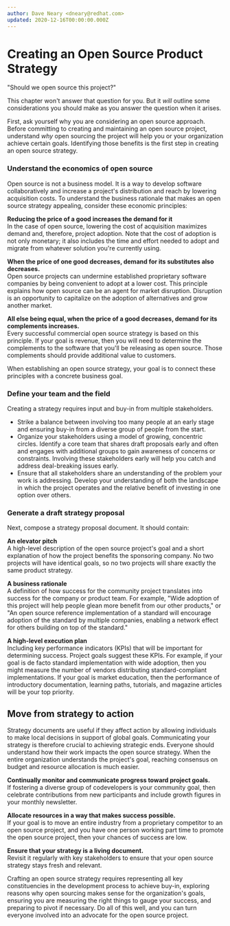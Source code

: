 ```yaml
---
author: Dave Neary <dneary@redhat.com>
updated: 2020-12-16T00:00:00.000Z
---
```


# Creating an Open Source Product Strategy

"Should we open source this project?"

This chapter won't answer that question for you. But it _will_ outline some considerations you should make as you answer the question when it arises.

First, ask yourself why you are considering an open source approach. Before committing to creating and maintaining an open source project, understand _why_ open sourcing the project will help you or your organization achieve certain goals. Identifying those benefits is the first step in creating an open source strategy.

### Understand the economics of open source

Open source is not a business model. It is a way to develop software collaboratively and increase a project's distribution and reach by lowering acquisition costs. To understand the business rationale that makes an open source strategy appealing, consider these economic principles:

**Reducing the price of a good increases the demand for it**\
In the case of open source, lowering the cost of acquisition maximizes demand and, therefore, project adoption. Note that the cost of adoption is not only monetary; it also includes the time and effort needed to adopt and migrate from whatever solution you're currently using.

**When the price of one good decreases, demand for its substitutes also decreases.**\
Open source projects can undermine established proprietary software companies by being convenient to adopt at a lower cost. This principle explains how open source can be an agent for market disruption. Disruption is an opportunity to capitalize on the adoption of alternatives and grow another market.

**All else being equal, when the price of a good decreases, demand for its complements increases.**\
Every successful commercial open source strategy is based on this principle. If your goal is revenue, then you will need to determine the complements to the software that you'll be releasing as open source. Those complements should provide additional value to customers.

When establishing an open source strategy, your goal is to connect these principles with a concrete business goal.

### Define your team and the field

Creating a strategy requires input and buy-in from multiple stakeholders.

* Strike a balance between involving too many people at an early stage and ensuring buy-in from a diverse group of people from the start.
* Organize your stakeholders using a model of growing, concentric circles. Identify a core team that shares draft proposals early and often and engages with additional groups to gain awareness of concerns or constraints. Involving these stakeholders early will help you catch and address deal-breaking issues early.
* Ensure that all stakeholders share an understanding of the problem your work is addressing. Develop your understanding of both the landscape in which the project operates and the relative benefit of investing in one option over others.

### Generate a draft strategy proposal

Next, compose a strategy proposal document. It should contain:

**An elevator pitch**\
A high-level description of the open source project's goal and a short explanation of how the project benefits the sponsoring company. No two projects will have identical goals, so no two projects will share exactly the same product strategy.

**A business rationale**\
A definition of how success for the community project translates into success for the company or product team. For example, "Wide adoption of this project will help people glean more benefit from our other products," or "An open source reference implementation of a standard will encourage adoption of the standard by multiple companies, enabling a network effect for others building on top of the standard."

**A high-level execution plan**\
Including key performance indicators (KPIs) that will be important for determining success. Project goals suggest these KPIs. For example, if your goal is de facto standard implementation with wide adoption, then you might measure the number of vendors distributing standard-compliant implementations. If your goal is market education, then the performance of introductory documentation, learning paths, tutorials, and magazine articles will be your top priority.

## Move from strategy to action

Strategy documents are useful if they affect action by allowing individuals to make local decisions in support of global goals. Communicating your strategy is therefore crucial to achieving strategic ends. Everyone should understand how their work impacts the open source strategy. When the entire organization understands the project's goal, reaching consensus on budget and resource allocation is much easier.

**Continually monitor and communicate progress toward project goals.**\
If fostering a diverse group of codevelopers is your community goal, then celebrate contributions from new participants and include growth figures in your monthly newsletter.

**Allocate resources in a way that makes success possible.**\
If your goal is to move an entire industry from a proprietary competitor to an open source project, and you have one person working part time to promote the open source project, then your chances of success are low.

**Ensure that your strategy is a living document.**\
Revisit it regularly with key stakeholders to ensure that your open source strategy stays fresh and relevant.

Crafting an open source strategy requires representing all key constituencies in the development process to achieve buy-in, exploring reasons why open sourcing makes sense for the organization's goals, ensuring you are measuring the right things to gauge your success, and preparing to pivot if necessary. Do all of this well, and you can turn everyone involved into an advocate for the open source project.
